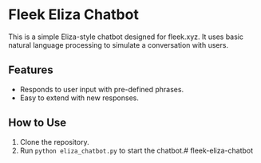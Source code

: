 # Fleek Eliza Chatbot

   This is a simple Eliza-style chatbot designed for fleek.xyz. It uses basic natural language processing to simulate a conversation with users.

   ## Features
   - Responds to user input with pre-defined phrases.
   - Easy to extend with new responses.

   ## How to Use
   1. Clone the repository.
   2. Run `python eliza_chatbot.py` to start the chatbot.# fleek-eliza-chatbot
